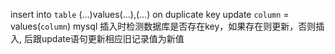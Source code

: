 insert into `table` (...)values(...),(...) on duplicate key update `column` = values(`column`)
  mysql 插入时检测数据库是否存在key，如果存在则更新，否则插入, 后跟update语句更新相应旧记录值为新值
